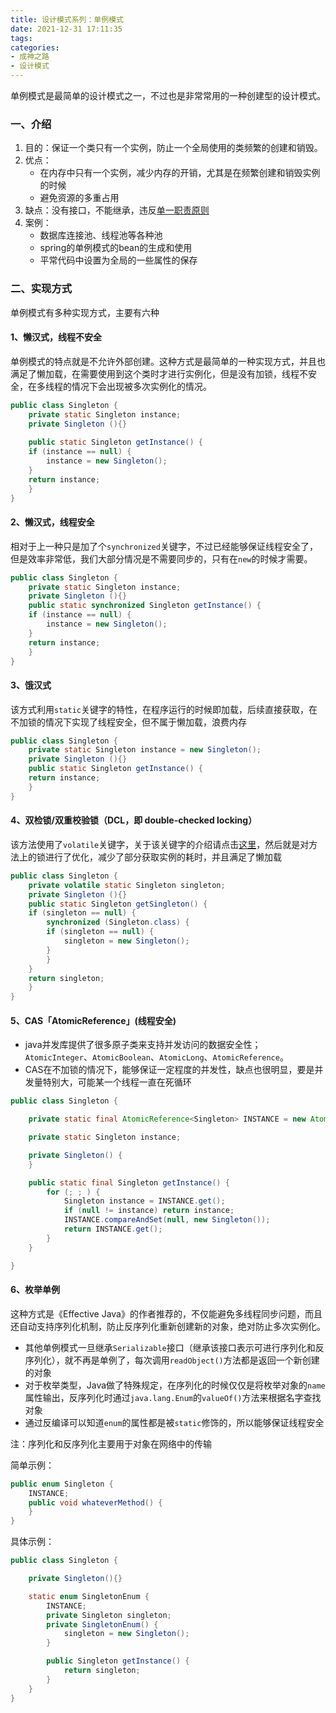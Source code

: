 ```yaml
---
title: 设计模式系列：单例模式
date: 2021-12-31 17:11:35
tags:
categories: 
- 成神之路
- 设计模式
---
```


单例模式是最简单的设计模式之一，不过也是非常常用的一种创建型的设计模式。

### 一、介绍

1. 目的：保证一个类只有一个实例，防止一个全局使用的类频繁的创建和销毁。
2. 优点：
   - 在内存中只有一个实例，减少内存的开销，尤其是在频繁创建和销毁实例的时候
   - 避免资源的多重占用
3. 缺点：没有接口，不能继承，违反[单一职责原则](https://baike.baidu.com/item/%E5%8D%95%E4%B8%80%E8%81%8C%E8%B4%A3%E5%8E%9F%E5%88%99/9456515?fr=aladdin)
4. 案例：
   - 数据库连接池、线程池等各种池
   - spring的单例模式的bean的生成和使用
   - 平常代码中设置为全局的一些属性的保存

### 二、实现方式

单例模式有多种实现方式，主要有六种

#### 1、懒汉式，线程不安全

单例模式的特点就是不允许外部创建。这种方式是最简单的一种实现方式，并且也满足了懒加载，在需要使用到这个类时才进行实例化，但是没有加锁，线程不安全，在多线程的情况下会出现被多次实例化的情况。

```java
public class Singleton {  
    private static Singleton instance;  
    private Singleton (){}  
  
    public static Singleton getInstance() {  
    if (instance == null) {  
        instance = new Singleton();  
    }  
    return instance;  
    }  
}
```

#### 2、懒汉式，线程安全

相对于上一种只是加了个`synchronized`关键字，不过已经能够保证线程安全了，但是效率非常低，我们大部分情况是不需要同步的，只有在`new`的时候才需要。

```java
public class Singleton {  
    private static Singleton instance;  
    private Singleton (){}  
    public static synchronized Singleton getInstance() {  
    if (instance == null) {  
        instance = new Singleton();  
    }  
    return instance;  
    }  
}
```

#### 3、饿汉式

该方式利用`static`关键字的特性，在程序运行的时候即加载，后续直接获取，在不加锁的情况下实现了线程安全，但不属于懒加载，浪费内存

```java
public class Singleton {  
    private static Singleton instance = new Singleton();  
    private Singleton (){}  
    public static Singleton getInstance() {  
    return instance;  
    }  
}
```

#### 4、双检锁/双重校验锁（DCL，即 double-checked locking）

该方法使用了`volatile`关键字，关于该关键字的介绍请点击[这里](https://www.cnblogs.com/dolphin0520/p/3920373.html)，然后就是对方法上的锁进行了优化，减少了部分获取实例的耗时，并且满足了懒加载

```java
public class Singleton {  
    private volatile static Singleton singleton;  
    private Singleton (){}  
    public static Singleton getSingleton() {  
    if (singleton == null) {  
        synchronized (Singleton.class) {  
        if (singleton == null) {  
            singleton = new Singleton();  
        }  
        }  
    }  
    return singleton;  
    }  
}
```

#### 5、CAS「AtomicReference」(线程安全)

- java并发库提供了很多原子类来支持并发访问的数据安全性；`AtomicInteger`、`AtomicBoolean`、`AtomicLong`、`AtomicReference`。
- CAS在不加锁的情况下，能够保证一定程度的并发性，缺点也很明显，要是并发量特别大，可能某一个线程一直在死循环

```java
public class Singleton {

    private static final AtomicReference<Singleton> INSTANCE = new AtomicReference<Singleton>();

    private static Singleton instance;

    private Singleton() {
    }

    public static final Singleton getInstance() {
        for (; ; ) {
            Singleton instance = INSTANCE.get();
            if (null != instance) return instance;
            INSTANCE.compareAndSet(null, new Singleton());
            return INSTANCE.get();
        }
    }

}

```

#### 6、枚举单例

这种方式是《Effective Java》的作者推荐的，不仅能避免多线程同步问题，而且还自动支持序列化机制，防止反序列化重新创建新的对象，绝对防止多次实例化。

- 其他单例模式一旦继承`Serializable`接口（继承该接口表示可进行序列化和反序列化），就不再是单例了，每次调用`readObject()`方法都是返回一个新创建的对象
- 对于枚举类型，Java做了特殊规定，在序列化的时候仅仅是将枚举对象的`name`属性输出，反序列化时通过`java.lang.Enum`的`valueOf()`方法来根据名字查找对象
- 通过反编译可以知道`enum`的属性都是被`static`修饰的，所以能够保证线程安全

注：序列化和反序列化主要用于对象在网络中的传输

简单示例：

```java
public enum Singleton {  
    INSTANCE;  
    public void whateverMethod() {  
    }  
}
```

具体示例：

```java
public class Singleton {

    private Singleton(){}

    static enum SingletonEnum {
        INSTANCE;
        private Singleton singleton;
        private SingletonEnum() {
            singleton = new Singleton();
        }

        public Singleton getInstance() {
            return singleton;
        }
    }
}
```

